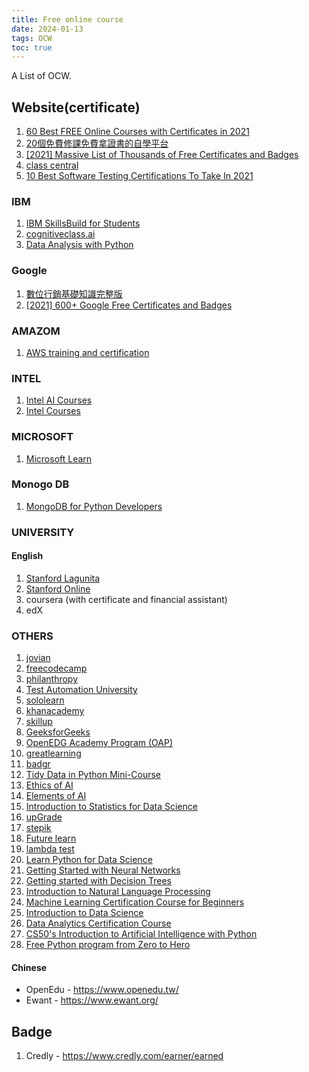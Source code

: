 ```yaml
---
title: Free online course
date: 2024-01-13
tags: OCW
toc: true
---
```


A List of OCW.
<!-- more -->

## Website(certificate)
1. [60 Best FREE Online Courses with Certificates in 2021](https://www.guru99.com/free-online-course-with-certificate.html)
1. [20個免費修課免費拿證書的自學平台](https://tomohiroliu22.medium.com/20%E5%80%8B%E5%85%8D%E8%B2%BB%E4%BF%AE%E8%AA%B2%E5%85%8D%E8%B2%BB%E6%8B%BF%E8%AD%89%E6%9B%B8%E7%9A%84%E8%87%AA%E5%AD%B8%E5%B9%B3%E5%8F%B0-225f4daa6e00)
1. [[2021] Massive List of Thousands of Free Certificates and Badges](https://www.classcentral.com/report/free-certificates/)
1. [class central](https://www.classcentral.com/subjects)
1. [10 Best Software Testing Certifications To Take In 2021](https://www.lambdatest.com/blog/10-best-software-testing-certifications-2021/)

### IBM
1. [IBM SkillsBuild for Students](https://students.yourlearning.ibm.com/)
1. [cognitiveclass.ai](https://cognitiveclass.ai/courses)
1. [Data Analysis with Python](https://cognitiveclass.ai/courses/data-analysis-python)

### Google
1. [數位行銷基礎知識完整版](https://learndigital.withgoogle.com/digitalgarage-tw/course/digital-marketing)
1. [[2021] 600+ Google Free Certificates and Badges](https://www.classcentral.com/report/google-free-certificates/)

### AMAZOM
1. [AWS training and certification](https://www.aws.training/LearningLibrary?query=&filters=SkillLevel%3A6%20Domain%3A30%20Language%3A19&from=0&size=15&sort=_score)

### INTEL
1. [Intel AI Courses](https://software.intel.com/content/www/us/en/develop/topics/ai/training/courses.html)
1. [Intel Courses](https://www.classcentral.com/institution/intel?certificate=true&free=true)

### MICROSOFT
1. [Microsoft Learn](https://docs.microsoft.com/en-us/learn/browse/?terms=python&levels=intermediate)

### Monogo DB
1. [MongoDB for Python Developers](https://university.mongodb.com/courses/M220P/about)

### UNIVERSITY

#### English
1. [Stanford Lagunita](https://lagunita.stanford.edu)
1. [Stanford Online](https://www.youtube.com/@stanfordonline/playlists)
1. coursera (with certificate and financial assistant)
1. edX
### OTHERS
1. [jovian](https://jovian.ai/learn)
1. [freecodecamp](https://www.freecodecamp.org/learn/machine-learning-with-python/#tensorflow)
1. [philanthropy](https://courses.philanthropyu.org/courses)
1. [Test Automation University](https://testautomationu.applitools.com/)
1. [sololearn](https://www.sololearn.com/learning)
1. [khanacademy](https://www.khanacademy.org/computing/computer-science/algorithms)
1. [skillup](https://skillup.online/)
1. [GeeksforGeeks](https://www.geeksforgeeks.org/machine-learning/?ref=shm)
1. [OpenEDG Academy Program (OAP)](https://pythoninstitute.org/openedg-academy-program/)
1. [greatlearning](https://www.mygreatlearning.com/academy/learn-for-free/courses/machine-learning-with-python)
1. [badgr](https://info.badgr.com/features-and-pricing.html)
1. [Tidy Data in Python Mini-Course](https://www.datacamp.com/community/open-courses/tidy-data-in-python-mini-course)
1. [Ethics of AI](https://ethics-of-ai.mooc.fi/)
1. [Elements of AI](https://course.elementsofai.com/)
1. [Introduction to Statistics for Data Science](https://www.classcentral.com/course/opensap-introduction-to-statistics-for-data-science-17229)
1. [upGrade](https://www.upgrad.com/cn/free-courses/)
1. [stepik](https://stepik.org/catalog/search?cert=true&free=true&lang=en&next=)
1. [Future learn](https://www.futurelearn.com/courses?filter_category=17&filter_course_type=sponsored&filter_availability=open)
1. [lambda test](https://www.lambdatest.com/certifications/)
1. [Learn Python for Data Science](https://courses.analyticsvidhya.com/courses/introduction-to-data-science?utm_source=Blog&utm_medium=Announcement&utm_campaign=CertificateAnnouncement)
1. [Getting Started with Neural Networks](https://courses.analyticsvidhya.com/courses/getting-started-with-neural-networks?utm_source=Blog&utm_medium=Announcement&utm_campaign=CertificateAnnouncement)
1. [Getting started with Decision Trees](https://courses.analyticsvidhya.com/courses/getting-started-with-decision-trees?utm_source=Blog&utm_medium=Announcement&utm_campaign=CertificateAnnouncement)
1. [Introduction to Natural Language Processing](https://courses.analyticsvidhya.com/courses/Intro-to-NLP?utm_source=Blog&utm_medium=Announcement&utm_campaign=CertificateAnnouncement)
1. [Machine Learning Certification Course for Beginners](https://courses.analyticsvidhya.com/courses/Machine-Learning-Certification-Course-for-Beginners?utm_source=blog&utm_medium=announcement_article)
1. [Introduction to Data Science](https://alison.com/course/introduction-to-data-science-revised)
1. [Data Analytics Certification Course](https://www.shawacademy.com/courses/technology/online-data-analytics-course/)
1. [CS50's Introduction to Artificial Intelligence with Python](https://www.edx.org/course/cs50s-introduction-to-artificial-intelligence-with-python?index=product&queryID=45bf7efd49ad7b466f04229e8315a9ef&position=2)
1. [Free Python program from Zero to Hero](https://es.letsupgrade.in/python/?utm_source=Website+Banner&utm_medium=ES-pythonzh-WB&utm_campaign=ES-pythonzh-WB?ref=ES-pythonzh-WB)
#### Chinese
- OpenEdu - https://www.openedu.tw/
- Ewant - https://www.ewant.org/

## Badge
1. Credly - https://www.credly.com/earner/earned